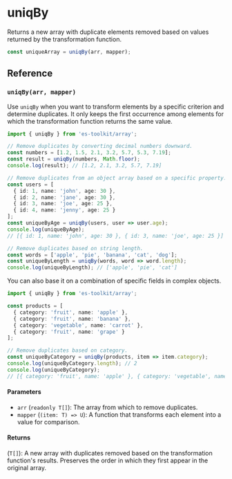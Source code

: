 # uniqBy

Returns a new array with duplicate elements removed based on values returned by the transformation function.

```typescript
const uniqueArray = uniqBy(arr, mapper);
```

## Reference

### `uniqBy(arr, mapper)`

Use `uniqBy` when you want to transform elements by a specific criterion and determine duplicates. It only keeps the first occurrence among elements for which the transformation function returns the same value.

```typescript
import { uniqBy } from 'es-toolkit/array';

// Remove duplicates by converting decimal numbers downward.
const numbers = [1.2, 1.5, 2.1, 3.2, 5.7, 5.3, 7.19];
const result = uniqBy(numbers, Math.floor);
console.log(result); // [1.2, 2.1, 3.2, 5.7, 7.19]

// Remove duplicates from an object array based on a specific property.
const users = [
  { id: 1, name: 'john', age: 30 },
  { id: 2, name: 'jane', age: 30 },
  { id: 3, name: 'joe', age: 25 },
  { id: 4, name: 'jenny', age: 25 }
];
const uniqueByAge = uniqBy(users, user => user.age);
console.log(uniqueByAge);
// [{ id: 1, name: 'john', age: 30 }, { id: 3, name: 'joe', age: 25 }]

// Remove duplicates based on string length.
const words = ['apple', 'pie', 'banana', 'cat', 'dog'];
const uniqueByLength = uniqBy(words, word => word.length);
console.log(uniqueByLength); // ['apple', 'pie', 'cat']
```

You can also base it on a combination of specific fields in complex objects.

```typescript
import { uniqBy } from 'es-toolkit/array';

const products = [
  { category: 'fruit', name: 'apple' },
  { category: 'fruit', name: 'banana' },
  { category: 'vegetable', name: 'carrot' },
  { category: 'fruit', name: 'grape' }
];

// Remove duplicates based on category.
const uniqueByCategory = uniqBy(products, item => item.category);
console.log(uniqueByCategory.length); // 2
console.log(uniqueByCategory);
// [{ category: 'fruit', name: 'apple' }, { category: 'vegetable', name: 'carrot' }]
```

#### Parameters

- `arr` (`readonly T[]`): The array from which to remove duplicates.
- `mapper` (`(item: T) => U`): A function that transforms each element into a value for comparison.

#### Returns

(`T[]`): A new array with duplicates removed based on the transformation function's results. Preserves the order in which they first appear in the original array.
